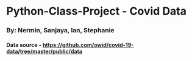 # Python-Class-Project - Covid Data
### By: Nermin, Sanjaya, Ian, Stephanie
#### Data source - https://github.com/owid/covid-19-data/tree/master/public/data
